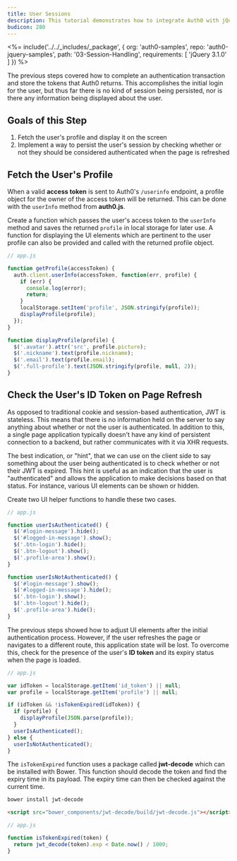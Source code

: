 ```yaml
---
title: User Sessions
description: This tutorial demonstrates how to integrate Auth0 with jQuery to add session handling and logout to your web app.
budicon: 280
---
```


<%= include('../../_includes/_package', {
  org: 'auth0-samples',
  repo: 'auth0-jquery-samples',
  path: '03-Session-Handling',
  requirements: [
    'jQuery 3.1.0'
  ]
}) %>

The previous steps covered how to complete an authentication transaction and store the tokens that Auth0 returns. This accomplishes the initial login for the user, but thus far there is no kind of session being persisted, nor is there any information being displayed about the user.

## Goals of this Step

1. Fetch the user's profile and display it on the screen
2. Implement a way to persist the user's session by checking whether or not they should be considered authenticated when the page is refreshed

## Fetch the User's Profile

When a valid **access token** is sent to Auth0's `/userinfo` endpoint, a profile object for the owner of the access token will be returned. This can be done with the `userInfo` method from **auth0.js**.

Create a function which passes the user's access token to the `userInfo` method and saves the returned `profile` in local storage for later use. A function for displaying the UI elements which are pertinent to the user profile can also be provided and called with the returned profile object.

```js
// app.js

function getProfile(accessToken) {
  auth.client.userInfo(accessToken, function(err, profile) {
    if (err) { 
      console.log(error);
      return;
    }
    localStorage.setItem('profile', JSON.stringify(profile));
    displayProfile(profile);
  });
}

function displayProfile(profile) {
  $('.avatar').attr('src', profile.picture);
  $('.nickname').text(profile.nickname);
  $('.email').text(profile.email);
  $('.full-profile').text(JSON.stringify(profile, null, 2));
}
```

## Check the User's ID Token on Page Refresh

As opposed to traditional cookie and session-based authentication, JWT is stateless. This means that there is no information held on the server to say anything about whether or not the user is authenticated. In addition to this, a single page application typically doesn't have any kind of persistent connection to a backend, but rather communicates with it via XHR requests.

The best indication, or "hint", that we can use on the client side to say something about the user being authenticated is to check whether or not their JWT is expired. This hint is useful as an indication that the user is "authenticated" and allows the application to make decisions based on that status. For instance, various UI elements can be shown or hidden.

Create two UI helper functions to handle these two cases.

```js
// app.js

function userIsAuthenticated() {
  $('#login-message').hide();
  $('#logged-in-message').show();
  $('.btn-login').hide();
  $('.btn-logout').show();
  $('.profile-area').show();
}

function userIsNotAuthenticated() {
  $('#login-message').show();
  $('#logged-in-message').hide();
  $('.btn-login').show();
  $('.btn-logout').hide();
  $('.profile-area').hide();
}
```

The previous steps showed how to adjust UI elements after the initial authentication process. However, if the user refreshes the page or navigates to a different route, this application state will be lost. To overcome this, check for the presence of the user's **ID token** and its expiry status when the page is loaded.

```js
// app.js

var idToken = localStorage.getItem('id_token') || null;
var profile = localStorage.getItem('profile') || null;

if (idToken && !isTokenExpired(idToken)) {
  if (profile) {
    displayProfile(JSON.parse(profile));
  }
  userIsAuthenticated();
} else {
  userIsNotAuthenticated();
}
```

The `isTokenExpired` function uses a package called **jwt-decode** which can be installed with Bower. This function should decode the token and find the expiry time in its payload. The expiry time can then be checked against the current time.

```bash
bower install jwt-decode
```

```html
<script src="bower_components/jwt-decode/build/jwt-decode.js"></script>
```

```js
// app.js

function isTokenExpired(token) {
  return jwt_decode(token).exp < Date.now() / 1000;
}
```